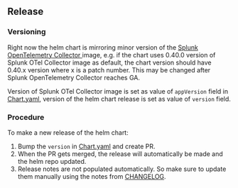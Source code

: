 ## Release

### Versioning

Right now the helm chart is mirroring minor version of the [Splunk OpenTelemetry Collector
](https://github.com/signalfx/splunk-otel-collector) image, e.g. if the chart uses 0.40.0 version of Splunk OTel Collector image as default, the chart version should have 0.40.x version where x is a patch number. This may be changed after Splunk OpenTelemetry Collector reaches GA.

Version of Splunk OTel Collector image is set as value of `appVersion` field in [Chart.yaml](helm-charts/splunk-otel-collector/Chart.yaml), version of the helm chart release is set as value of `version` field.

### Procedure

To make a new release of the helm chart:
1. Bump the `version` in [Chart.yaml](helm-charts/splunk-otel-collector/Chart.yaml) and create PR.
2. When the PR gets merged, the release will automatically be made and the helm repo updated.
3. Release notes are not populated automatically. So make sure to update them manually using the notes from [CHANGELOG](./CHANGELOG.md).
